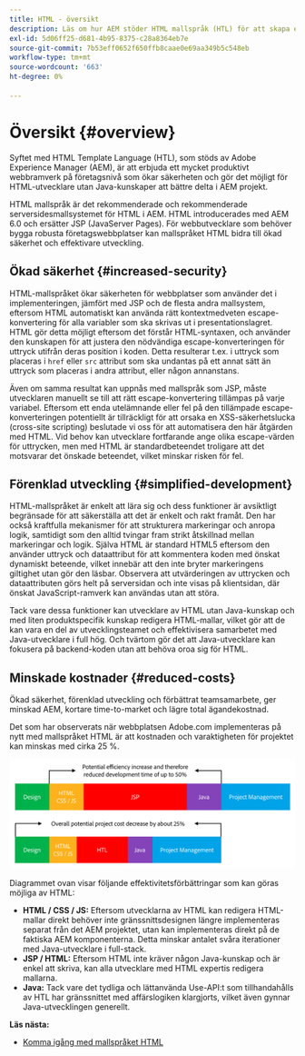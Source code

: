 ```yaml
---
title: HTML - översikt
description: Läs om hur AEM stöder HTML mallspråk (HTL) för att skapa ett produktivt webbramverk på företagsnivå. HTML ökar säkerheten och gör det möjligt för HTML-utvecklare utan Java-kunskaper att bättre delta i AEM projekt.
exl-id: 5d06ff25-d681-4b95-8375-c28a8364eb7e
source-git-commit: 7b53eff0652f650ffb8caae0e69aa349b5c548eb
workflow-type: tm+mt
source-wordcount: '663'
ht-degree: 0%

---
```


# Översikt {#overview}

Syftet med HTML Template Language (HTL), som stöds av Adobe Experience Manager (AEM), är att erbjuda ett mycket produktivt webbramverk på företagsnivå som ökar säkerheten och gör det möjligt för HTML-utvecklare utan Java-kunskaper att bättre delta i AEM projekt.

HTML mallspråk är det rekommenderade och rekommenderade serversidesmallsystemet för HTML i AEM. HTML introducerades med AEM 6.0 och ersätter JSP (JavaServer Pages). För webbutvecklare som behöver bygga robusta företagswebbplatser kan mallspråket HTML bidra till ökad säkerhet och effektivare utveckling.

## Ökad säkerhet {#increased-security}

HTML-mallspråket ökar säkerheten för webbplatser som använder det i implementeringen, jämfört med JSP och de flesta andra mallsystem, eftersom HTML automatiskt kan använda rätt kontextmedveten escape-konvertering för alla variabler som ska skrivas ut i presentationslagret. HTML gör detta möjligt eftersom det förstår HTML-syntaxen, och använder den kunskapen för att justera den nödvändiga escape-konverteringen för uttryck utifrån deras position i koden. Detta resulterar t.ex. i uttryck som placeras i `href` eller `src` attribut som ska undantas på ett annat sätt än uttryck som placeras i andra attribut, eller någon annanstans.

Även om samma resultat kan uppnås med mallspråk som JSP, måste utvecklaren manuellt se till att rätt escape-konvertering tillämpas på varje variabel. Eftersom ett enda utelämnande eller fel på den tillämpade escape-konverteringen potentiellt är tillräckligt för att orsaka en XSS-säkerhetslucka (cross-site scripting) beslutade vi oss för att automatisera den här åtgärden med HTML. Vid behov kan utvecklare fortfarande ange olika escape-värden för uttrycken, men med HTML är standardbeteendet troligare att det motsvarar det önskade beteendet, vilket minskar risken för fel.

## Förenklad utveckling {#simplified-development}

HTML-mallspråket är enkelt att lära sig och dess funktioner är avsiktligt begränsade för att säkerställa att det är enkelt och rakt framåt. Den har också kraftfulla mekanismer för att strukturera markeringar och anropa logik, samtidigt som den alltid tvingar fram strikt åtskillnad mellan markeringar och logik. Själva HTML är standard HTML5 eftersom den använder uttryck och dataattribut för att kommentera koden med önskat dynamiskt beteende, vilket innebär att den inte bryter markeringens giltighet utan gör den läsbar. Observera att utvärderingen av uttrycken och dataattributen görs helt på serversidan och inte visas på klientsidan, där önskat JavaScript-ramverk kan användas utan att störa.

Tack vare dessa funktioner kan utvecklare av HTML utan Java-kunskap och med liten produktspecifik kunskap redigera HTML-mallar, vilket gör att de kan vara en del av utvecklingsteamet och effektivisera samarbetet med Java-utvecklare i full hög. Och tvärtom gör det att Java-utvecklare kan fokusera på backend-koden utan att behöva oroa sig för HTML.

## Minskade kostnader {#reduced-costs}

Ökad säkerhet, förenklad utveckling och förbättrat teamsamarbete, ger minskad AEM, kortare time-to-market och lägre total ägandekostnad.

Det som har observerats när webbplatsen Adobe.com implementeras på nytt med mallspråket HTML är att kostnaden och varaktigheten för projektet kan minskas med cirka 25 %.

![Effektiv ökning och kostnadsminskning](assets/chlimage_1.png)

Diagrammet ovan visar följande effektivitetsförbättringar som kan göras möjliga av HTML:

* **HTML / CSS / JS:** Eftersom utvecklarna av HTML kan redigera HTML-mallar direkt behöver inte gränssnittsdesignen längre implementeras separat från det AEM projektet, utan kan implementeras direkt på de faktiska AEM komponenterna. Detta minskar antalet svåra iterationer med Java-utvecklare i full-stack.
* **JSP / HTML:** Eftersom HTML inte kräver någon Java-kunskap och är enkel att skriva, kan alla utvecklare med HTML expertis redigera mallarna.
* **Java:** Tack vare det tydliga och lättanvända Use-API:t som tillhandahålls av HTL har gränssnittet med affärslogiken klargjorts, vilket även gynnar Java-utvecklingen generellt.

**Läs nästa:**

* [Komma igång med mallspråket HTML](getting-started.md)
